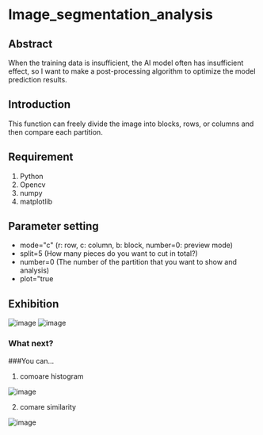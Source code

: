 # Image_segmentation_analysis

## Abstract
When the training data is insufficient, the AI model often has insufficient effect, so I want to make a post-processing algorithm to optimize the model prediction results.
## Introduction
This function can freely divide the image into blocks, rows, or columns and then compare each partition.
## Requirement
1. Python
2. Opencv
3. numpy
4. matplotlib

## Parameter setting
- mode="c" (r: row, c: column, b: block, number=0: preview mode)
- split=5  (How many pieces do you want to cut in total?)
- number=0 (The number of the partition that you want to show and analysis)
- plot="true

## Exhibition
![image](https://user-images.githubusercontent.com/56544982/143668338-29ed4278-5fd5-4b29-8f61-d69e12f92763.png)
![image](https://user-images.githubusercontent.com/56544982/143668344-a06bc8b5-4f39-45aa-b65a-8ed53243cd75.png)
### What next?
###You can...
1. comoare histogram

![image](https://user-images.githubusercontent.com/56544982/143668383-38367311-e909-4053-9e25-68c34882bed3.png)

2. comare similarity

![image](https://user-images.githubusercontent.com/56544982/143668371-53b4895f-fa0d-4bf3-a19c-9d8490b02316.png)


